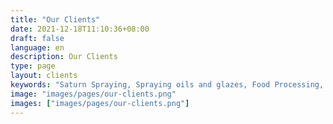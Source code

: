 ```yaml
---
title: "Our Clients"
date: 2021-12-18T11:10:36+08:00
draft: false
language: en
description: Our Clients
type: page
layout: clients
keywords: "Saturn Spraying, Spraying oils and glazes, Food Processing, Food Production, Our Agents, Our Clients, Distributors, Egg Glazing"
image: "images/pages/our-clients.png"
images: ["images/pages/our-clients.png"]
---
```

